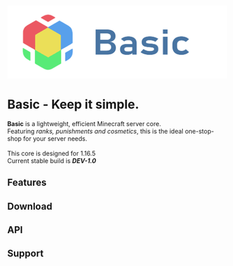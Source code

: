 ![alt text](basic.png?raw=true "logo")
# Basic - Keep it simple.
<b>Basic</b> is a lightweight, efficient Minecraft server core. <br>
Featuring *ranks, punishments and cosmetics*, this is the ideal one-stop-shop for your server needs. <br>
<br>
This core is designed for 1.16.5 <br>
Current stable build is ***DEV-1.0***
<br>
## Features
## Download
## API
## Support
